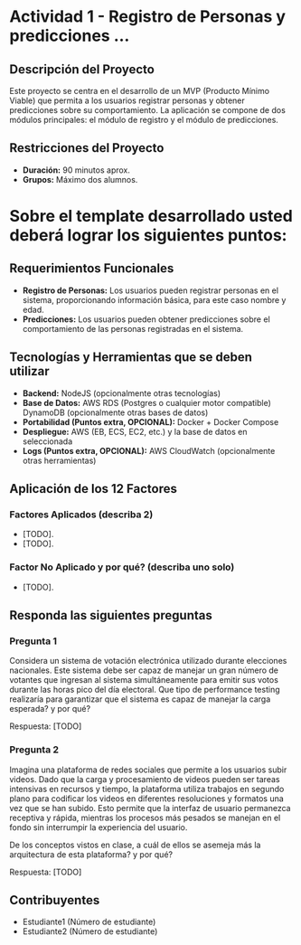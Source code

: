 # Actividad 1 - Registro de Personas y predicciones ...

## Descripción del Proyecto

Este proyecto se centra en el desarrollo de un MVP (Producto Mínimo Viable) que permita a los usuarios registrar personas y obtener predicciones sobre su comportamiento. La aplicación se compone de dos módulos principales: el módulo de registro y el módulo de predicciones.

## Restricciones del Proyecto

- **Duración:** 90 minutos aprox.
- **Grupos:** Máximo dos alumnos.

# Sobre el template desarrollado usted deberá lograr los siguientes puntos:

## Requerimientos Funcionales

- **Registro de Personas:** Los usuarios pueden registrar personas en el sistema, proporcionando información básica, para este caso nombre y edad.
- **Predicciones:** Los usuarios pueden obtener predicciones sobre el comportamiento de las personas registradas en el sistema.

## Tecnologías y Herramientas que se deben utilizar

- **Backend:** NodeJS (opcionalmente otras tecnologías)
- **Base de Datos:** AWS RDS (Postgres o cualquier motor compatible) DynamoDB (opcionalmente otras bases de datos)
- **Portabilidad (Puntos extra, OPCIONAL):** Docker + Docker Compose
- **Despliegue:** AWS (EB, ECS, EC2, etc.) y la base de datos en seleccionada
- **Logs (Puntos extra, OPCIONAL):** AWS CloudWatch (opcionalmente otras herramientas)


## Aplicación de los 12 Factores

### Factores Aplicados (describa 2)

- [TODO].
- [TODO].

### Factor No Aplicado y por qué? (describa uno solo)

- [TODO].

## Responda las siguientes preguntas

### Pregunta 1

Considera un sistema de votación electrónica utilizado durante elecciones nacionales. Este sistema debe ser capaz de manejar un gran número de votantes que ingresan al sistema simultáneamente para emitir sus votos durante las horas pico del día electoral. Que tipo de performance testing realizaría para garantizar que el sistema es capaz de manejar la carga esperada? y por qué?

Respuesta: [TODO]

### Pregunta 2

Imagina una plataforma de redes sociales que permite a los usuarios subir videos. Dado que la carga y procesamiento de videos pueden ser tareas intensivas en recursos y tiempo, la plataforma utiliza trabajos en segundo plano para codificar los videos en diferentes resoluciones y formatos una vez que se han subido. Esto permite que la interfaz de usuario permanezca receptiva y rápida, mientras los procesos más pesados se manejan en el fondo sin interrumpir la experiencia del usuario.

De los conceptos vistos en clase, a cuál de ellos se asemeja más la arquitectura de esta plataforma? y por qué?

Respuesta: [TODO]

## Contribuyentes

- Estudiante1 (Número de estudiante)
- Estudiante2 (Número de estudiante)
